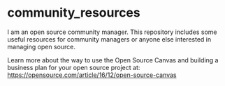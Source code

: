 # community_resources
I am an open source community manager.
This repository includes some useful resources for community managers or anyone else interested in managing open source.

Learn more about the way to use the Open Source Canvas and building a business plan for your open source project at: https://opensource.com/article/16/12/open-source-canvas
